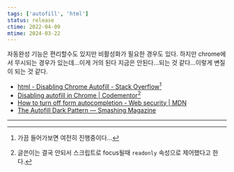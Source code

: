 ```yaml
---
tags: ['autofill', 'html']
status: release
ctime: 2022-04-09
mtime: 2024-03-22
---
```


자동완성 기능은 편리할수도 있지만 비활성화가 필요한 경우도 있다. 하지만 chrome에서 무시되는 경우가 있는데...이게 거의  된다 지금은 안된다...되는 것 같다...이렇게 변질이 되는 것 같다.

- [html - Disabling Chrome Autofill - Stack Overflow](https://stackoverflow.com/questions/15738259/disabling-chrome-autofill)[^1]
- [Disabling autofill in Chrome | Codementor](https://www.codementor.io/@leonardofaria/disabling-autofill-in-chrome-zec47xcui)[^2]
- [How to turn off form autocompletion - Web security | MDN](https://developer.mozilla.org/en-US/docs/Web/Security/Securing_your_site/Turning_off_form_autocompletion)
- [The Autofill Dark Pattern — Smashing Magazine](https://www.smashingmagazine.com/2021/10/autofill-dark-pattern/)

---

[^1]: 가끔 들어가보면 여전히 진행중이다...
[^2]: 글쓴이는 결국 안되서 스크립트로 focus될때 `readonly` 속성으로 제어했다고 한다.